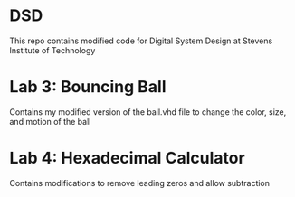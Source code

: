 # DSD

This repo contains modified code for Digital System Design at Stevens Institute of Technology

# Lab 3: Bouncing Ball
Contains my modified version of the ball.vhd file to change the color, size, and motion of the ball

# Lab 4: Hexadecimal Calculator
Contains modifications to remove leading zeros and allow subtraction


